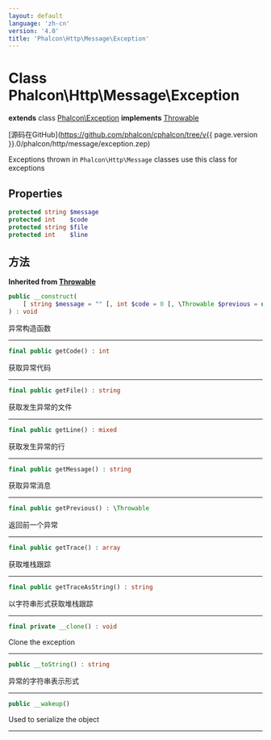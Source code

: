 ```yaml
---
layout: default
language: 'zh-cn'
version: '4.0'
title: 'Phalcon\Http\Message\Exception'
---
```


# Class **Phalcon\Http\Message\Exception**

**extends** class [Phalcon\Exception](Phalcon_Exception) **implements** [Throwable](https://secure.php.net/manual/en/class.throwable.php)

[源码在GitHub](https://github.com/phalcon/cphalcon/tree/v{{ page.version }}.0/phalcon/http/message/exception.zep)

Exceptions thrown in `Phalcon\Http\Message` classes use this class for exceptions

## Properties

```php
protected string $message 
protected int    $code    
protected string $file    
protected int    $line    
```

## 方法

**Inherited from [Throwable](https://secure.php.net/manual/en/class.throwable.php)**

```php
public __construct( 
    [ string $message = "" [, int $code = 0 [, \Throwable $previous = null ]]] 
) : void
```

异常构造函数

* * *

```php
final public getCode() : int
```

获取异常代码

* * *

```php
final public getFile() : string
```

获取发生异常的文件

* * *

```php
final public getLine() : mixed
```

获取发生异常的行

* * *

```php
final public getMessage() : string
```

获取异常消息

* * *

```php
final public getPrevious() : \Throwable
```

返回前一个异常

* * *

```php
final public getTrace() : array 
```

获取堆栈跟踪

* * *

```php
final public getTraceAsString() : string
```

以字符串形式获取堆栈跟踪

* * *

```php
final private __clone() : void
```

Clone the exception

* * *

```php
public __toString() : string
```

异常的字符串表示形式

* * *

```php
public __wakeup()
```

Used to serialize the object

* * *